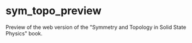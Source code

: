 # sym_topo_preview
Preview of the web version of the "Symmetry and Topology in Solid State Physics" book.
